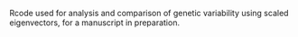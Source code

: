 Rcode used for analysis and comparison of genetic variability using scaled eigenvectors, for a manuscript in preparation.
